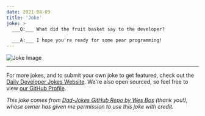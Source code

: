 ```yaml
---
date: 2021-08-09
title: 'Joke'
joke: >
  ___Q:___ What did the fruit basket say to the developer?
  
  ___A:___ I hope you're ready for some pear programming!
---
```



![Joke Image](https://private.xtrp.io/projects/DailyDeveloperJokes/public_image_server/images/5e125933e8609.png)

---

For more jokes, and to submit your own joke to get featured, check out the [Daily Developer Jokes Website](https://dailydeveloperjokes.github.io/). We're also open sourced, so feel free to view [our GitHub Profile](https://github.com/dailydeveloperjokes).


_This joke comes from [Dad-Jokes GitHub Repo by Wes Bos](https://github.com/wesbos/dad-jokes) (thank you!), whose owner has given me permission to use this joke with credit._

<!--
Joke text:
**Q:** What did the fruit basket say to the developer?

**A:** I hope you're ready for some pear programming!
 -->


